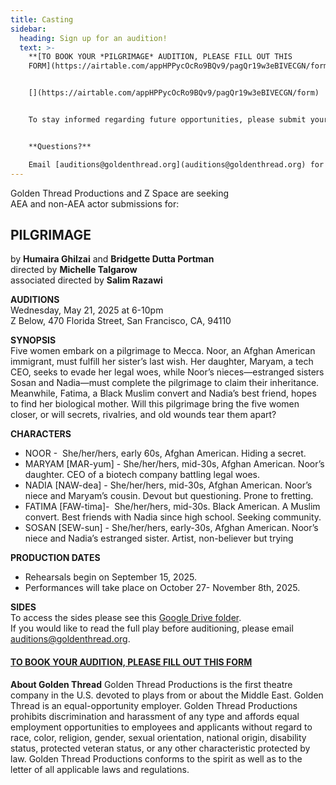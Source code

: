 ```yaml
---
title: Casting
sidebar:
  heading: Sign up for an audition!
  text: >-
    **[T﻿O BOOK YOUR *PILGRIMAGE* AUDITION, PLEASE FILL OUT THIS
    FORM](https://airtable.com/appHPPycOcRo9BQv9/pagQr19w3eBIVECGN/form)**


    [](https://airtable.com/appHPPycOcRo9BQv9/pagQr19w3eBIVECGN/form)


    To stay informed regarding future opportunities, please submit your information to our [database!](https://airtable.com/appHPPycOcRo9BQv9/pagYRqTaupLCmdbJB/form)


    **Questions?**

    Email [auditions@goldenthread.org](auditions@goldenthread.org) for any inquiries.
---
```

Golden Thread Productions and Z Space are seeking \
AEA and non-AEA actor submissions for: 

## PILGRIMAGE

by **Humaira Ghilzai** and **Bridgette Dutta Portman**\
directed by **Michelle Talgarow**\
associated directed by **Salim Razawi**

**AUDITIONS**\
Wednesday, May 21, 2025 at 6-10pm\
Z Below, 470 Florida Street, San Francisco, CA, 94110

**SYNOPSIS**\
Five women embark on a pilgrimage to Mecca. Noor, an Afghan American immigrant, must fulfill her sister’s last wish. Her daughter, Maryam, a tech CEO, seeks to evade her legal woes, while Noor’s nieces—estranged sisters Sosan and Nadia—must complete the pilgrimage to claim their inheritance. Meanwhile, Fatima, a Black Muslim convert and Nadia’s best friend, hopes to find her biological mother. Will this pilgrimage bring the five women closer, or will secrets, rivalries, and old wounds tear them apart? 

**CHARACTERS**

* NOOR -  She/her/hers, early 60s, Afghan American. Hiding a secret.
* MARYAM \[MAR-yum] - She/her/hers, mid-30s, Afghan American. Noor’s daughter. CEO of a biotech company battling legal woes.
* NADIA \[NAW-dea] - She/her/hers, mid-30s, Afghan American. Noor’s niece and Maryam’s cousin. Devout but questioning. Prone to fretting.
* FATIMA \[FAW-tima]-  She/her/hers, mid-30s. Black American. A Muslim convert. Best friends with Nadia since high school. Seeking community.
* SOSAN \[SEW-sun] - She/her/hers, early-30s, Afghan American. Noor’s niece and Nadia’s estranged sister. Artist, non-believer but trying

**PRODUCTION DATES**

* Rehearsals begin on September 15, 2025. 
* Performances will take place on October 27- November 8th, 2025.

**S﻿IDES**\
To access the sides please see this [Google Drive folder](https://drive.google.com/drive/folders/1gCiNkOYB0b4s231M5aCQiYQXC_UOZfzd?usp=drive_link). \
If you would like to read the full play before auditioning, please email [auditions@goldenthread.org](mailto:auditions@goldenthread.org). 

#### **[T﻿O BOOK YOUR AUDITION, PLEASE FILL OUT THIS FORM](https://airtable.com/appHPPycOcRo9BQv9/pagQr19w3eBIVECGN/form)**

**About Golden Thread** 
Golden Thread Productions is the first theatre company in the U.S. devoted to plays from or about the Middle East. Golden Thread is an equal-opportunity employer. Golden Thread Productions prohibits discrimination and harassment of any type and affords equal employment opportunities to employees and applicants without regard to race, color, religion, gender, sexual orientation, national origin, disability status, protected veteran status, or any other characteristic protected by law. Golden Thread Productions conforms to the spirit as well as to the letter of all applicable laws and regulations.